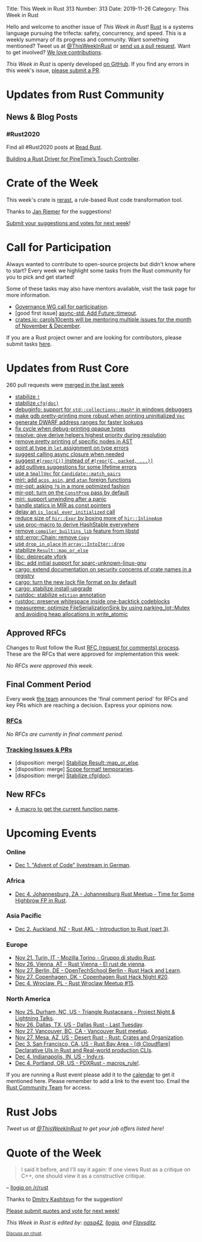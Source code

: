 Title: This Week in Rust 313
Number: 313
Date: 2019-11-26
Category: This Week in Rust

Hello and welcome to another issue of *This Week in Rust*!
[Rust](http://rust-lang.org) is a systems language pursuing the trifecta: safety, concurrency, and speed.
This is a weekly summary of its progress and community.
Want something mentioned? Tweet us at [@ThisWeekInRust](https://twitter.com/ThisWeekInRust) or [send us a pull request](https://github.com/cmr/this-week-in-rust).
Want to get involved? [We love contributions](https://github.com/rust-lang/rust/blob/master/CONTRIBUTING.md).

*This Week in Rust* is openly developed [on GitHub](https://github.com/cmr/this-week-in-rust).
If you find any errors in this week's issue, [please submit a PR](https://github.com/cmr/this-week-in-rust/pulls).

# Updates from Rust Community

## News & Blog Posts

### #Rust2020

Find all #Rust2020 posts at [Read Rust](https://readrust.net/rust-2020/).

[Building a Rust Driver for PineTime’s Touch Controller](https://medium.com/@ly.lee/building-a-rust-driver-for-pinetimes-touch-controller-cbc1a5d5d3e9?source=friends_link&sk=d8cf73fc943d9c0e960627d768f309cb).

# Crate of the Week

This week's crate is [rerast](https://github.com/google/rerast), a rule-based Rust code transformation tool.

Thanks to [Jan Riemer](https://users.rust-lang.org/t/crate-of-the-week/2704/674) for the suggestions!

[Submit your suggestions and votes for next week][submit_crate]!

[submit_crate]: https://users.rust-lang.org/t/crate-of-the-week/2704

# Call for Participation

Always wanted to contribute to open-source projects but didn't know where to start?
Every week we highlight some tasks from the Rust community for you to pick and get started!

Some of these tasks may also have mentors available, visit the task page for more information.

* [Governance WG call for participation](https://blog.rust-lang.org/inside-rust/2019/11/13/goverance-wg-cfp.html).
* [good first issue] [async-std: Add Future::timeout](https://github.com/async-rs/async-std/issues/564).
* [crates.io: carols10cents will be mentoring multiple issues for the month of November & December](https://github.com/rust-lang/crates.io/issues?q=is%3Aissue+is%3Aopen+sort%3Aupdated-desc+label%3AE-mentor).

If you are a Rust project owner and are looking for contributors, please submit tasks [here][guidelines].

[guidelines]: https://users.rust-lang.org/t/twir-call-for-participation/4821

# Updates from Rust Core

260 pull requests were [merged in the last week][merged]

[merged]: https://github.com/search?q=is%3Apr+org%3Arust-lang+is%3Amerged+merged%3A2019-11-18..2019-11-25

* [stabilize `!`](https://github.com/rust-lang/rust/pull/65355)
* [stabilize `cfg(doc)`](https://github.com/rust-lang/rust/pull/61351)
* [debuginfo: support for `std::collections::Hash*` in windows debuggers](https://github.com/rust-lang/rust/pull/66597)
* [make gdb pretty-printing more robust when printing uninitialized `Vec`](https://github.com/rust-lang/rust/pull/66576)
* [generate DWARF address ranges for faster lookups](https://github.com/rust-lang/rust/pull/66532)
* [fix cycle when debug-printing opaque types](https://github.com/rust-lang/rust/pull/66594)
* [resolve: give derive helpers highest priority during resolution](https://github.com/rust-lang/rust/pull/66529)
* [remove pretty printing of specific nodes in AST](https://github.com/rust-lang/rust/pull/66575)
* [point at type in `let` assignment on type errors](https://github.com/rust-lang/rust/pull/66539)
* [suggest calling async closure when needed](https://github.com/rust-lang/rust/pull/66239)
* [suggest `#[repr(C)]` instead of `#[repr(C, packed, ...)]`](https://github.com/rust-lang/rust/pull/66206)
* [add outlives suggestions for some lifetime errors](https://github.com/rust-lang/rust/pull/58281)
* [use a `SmallVec` for `Candidate::match_pairs`](https://github.com/rust-lang/rust/pull/66540)
* [miri: add `acos`, `asin`, and `atan` foreign functions](https://github.com/rust-lang/miri/pull/1067)
* [mir-opt: asking `?`s in a more optimized fashion](https://github.com/rust-lang/rust/pull/66282)
* [mir-opt: turn on the `ConstProp` pass by default](https://github.com/rust-lang/rust/pull/66074)
* [miri: support unwinding after a panic](https://github.com/rust-lang/miri/pull/693)
* [handle statics in MIR as const pointers](https://github.com/rust-lang/rust/pull/66587)
* [delay an `is_local_ever_initialized` call](https://github.com/rust-lang/rust/pull/66537)
* [reduce size of `hir::Expr` by boxing more of `hir::InlineAsm`](https://github.com/rust-lang/rust/pull/66515) 
* [use proc-macro to derive HashStable everywhere](https://github.com/rust-lang/rust/pull/66279)
* [remove `compiler_builtins_lib` feature from libstd](https://github.com/rust-lang/rust/pull/66538)
* [std::error::Chain: remove `Copy`](https://github.com/rust-lang/rust/pull/66511)
* [use `drop_in_place` in `array::IntoIter::drop`](https://github.com/rust-lang/rust/pull/65821)
* [stabilize `Result::map_or_else`](https://github.com/rust-lang/rust/pull/66322)
* [libc: deprecate vfork](https://github.com/rust-lang/libc/pull/1574)
* [libc: add initial support for sparc-unknown-linux-gnu](https://github.com/rust-lang/libc/pull/1567)
* [cargo: extend documentation on security concerns of crate names in a registry](https://github.com/rust-lang/cargo/pull/7616)
* [cargo: turn the new lock file format on by default](https://github.com/rust-lang/cargo/pull/7579)
* [cargo: stabilize install-upgrade](https://github.com/rust-lang/cargo/pull/7560)
* [rustdoc: stabilize `edition` annotation](https://github.com/rust-lang/rust/pull/66238)
* [rustdoc: preserve whitespace inside one-backtick codeblocks](https://github.com/rust-lang/rust/pull/65613)
* [measureme: optimize FileSerializationSink by using parking_lot::Mutex and avoiding heap allocations in write_atomic](https://github.com/rust-lang/measureme/pull/88)

## Approved RFCs

Changes to Rust follow the Rust [RFC (request for comments)
process](https://github.com/rust-lang/rfcs#rust-rfcs). These
are the RFCs that were approved for implementation this week:

*No RFCs were approved this week.*

## Final Comment Period

Every week [the team](https://www.rust-lang.org/team.html) announces the
'final comment period' for RFCs and key PRs which are reaching a
decision. Express your opinions now.

### [RFCs](https://github.com/rust-lang/rfcs/labels/final-comment-period)

*No RFCs are currently in final comment period.*

### [Tracking Issues & PRs](https://github.com/rust-lang/rust/labels/final-comment-period)

* [disposition: merge] [Stabilize Result::map_or_else](https://github.com/rust-lang/rust/pull/66322).
* [disposition: merge] [Scope format! temporaries](https://github.com/rust-lang/rust/pull/64856).
* [disposition: merge] [Stabilize cfg(doc)](https://github.com/rust-lang/rust/pull/61351).

## New RFCs

* [A macro to get the current function name](https://github.com/rust-lang/rfcs/pull/2818).

# Upcoming Events

### Online

* [Dec  1. "Advent of Code" livestream in German](https://github.com/scy/advent-of-code).

### Africa

* [Dec  4. Johannesburg, ZA - Johannesburg Rust Meetup - Time for Some Highbrow FP in Rust](https://www.meetup.com/Johannesburg-Rust-Meetup/events/cpdtkryzqbgb/).

### Asia Pacific

* [Dec  2. Auckland, NZ - Rust AKL - Introduction to Rust (part 3)](https://www.meetup.com/rust-akl/events/259481456/).

### Europe

* [Nov 21. Turin, IT - Mozilla Torino - Gruppo di studio Rust](https://www.meetup.com/Mozilla-Torino/events/265961100).
* [Nov 26. Vienna, AT - Rust Vienna - El rust de vienna](https://www.meetup.com/Rust-Vienna/events/266365092/).
* [Nov 27. Berlin, DE - OpenTechSchool Berlin - Rust Hack and Learn](https://www.meetup.com/opentechschool-berlin/events/nxdpgryzpbkc/).
* [Nov 27. Copenhagen, DK - Copenhagen Rust Hack Night #20](https://cph.rs/).
* [Dec  4. Wroclaw, PL - Rust Wroclaw Meetup #15](https://www.meetup.com/Rust-Wroclaw/events/266756721/).

### North America

* [Nov 25. Durham, NC, US - Triangle Rustaceans - Project Night & Lightning Talks](https://www.meetup.com/triangle-rustaceans/events/mfglwpyzpbhc/).
* [Nov 26. Dallas, TX, US - Dallas Rust - Last Tuesday](https://www.meetup.com/Dallas-Rust/events/zfgwzmyzpbjc/).
* [Nov 27. Vancouver, BC, CA - Vancouver Rust meetup](https://www.meetup.com/Vancouver-Rust/events/rwcpfryzpbkc/).
* [Nov 27. Mesa, AZ, US - Desert Rust - Rust: Crates and Organization](https://www.meetup.com/Desert-Rustaceans/events/wmmphryzpbkc/).
* [Dec  3. San Francisco, CA, US - Rust Bay Area - [@ Cloudflare] Declarative UIs in Rust and Real-world production CLIs](https://www.meetup.com/Rust-Bay-Area/events/266571982).
* [Dec  4. Indianapolis, IN, US - Indy.rs](https://www.meetup.com/indyrs/events/mffbtpyzqbgb/).
* [Dec  4. Portland, OR, US - PDXRust - macros_rule!](https://www.meetup.com/PDXRust/events/264733991/).

If you are running a Rust event please add it to the [calendar] to get
it mentioned here. Please remember to add a link to the event too.
Email the [Rust Community Team][community] for access.

[calendar]: https://www.google.com/calendar/embed?src=apd9vmbc22egenmtu5l6c5jbfc%40group.calendar.google.com
[community]: mailto:community-team@rust-lang.org

# Rust Jobs

*Tweet us at [@ThisWeekInRust](https://twitter.com/ThisWeekInRust) to get your job offers listed here!*

# Quote of the Week

> I said it before, and I'll say it again: If one views Rust as a critique on C++, one should view it as a constructive critique.

– [llogiq on /r/rust](https://www.reddit.com/r/rust/comments/dyr8ps/rust_from_a_cc_point_of_view_viceversa/f835w7h)

Thanks to [Dmitry Kashitsyn](https://users.rust-lang.org/t/twir-quote-of-the-week/328/741) for the suggestion!

[Please submit quotes and vote for next week!](https://users.rust-lang.org/t/twir-quote-of-the-week/328)

*This Week in Rust is edited by: [nasa42](https://github.com/nasa42), [llogiq](https://github.com/llogiq), and [Flavsditz](https://github.com/Flavsditz).*

<small>[Discuss on r/rust]().</small>
